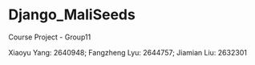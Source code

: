 # Django_MaliSeeds
Course Project - Group11

Xiaoyu Yang: 2640948; Fangzheng Lyu: 2644757; Jiamian Liu: 2632301
